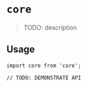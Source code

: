 # `core`

> TODO: description

## Usage

```
import core from 'core';

// TODO: DEMONSTRATE API
```
